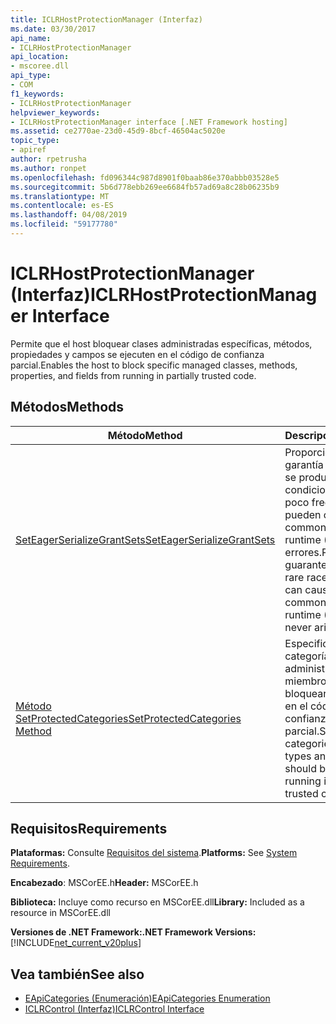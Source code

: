 ```yaml
---
title: ICLRHostProtectionManager (Interfaz)
ms.date: 03/30/2017
api_name:
- ICLRHostProtectionManager
api_location:
- mscoree.dll
api_type:
- COM
f1_keywords:
- ICLRHostProtectionManager
helpviewer_keywords:
- ICLRHostProtectionManager interface [.NET Framework hosting]
ms.assetid: ce2770ae-23d0-45d9-8bcf-46504ac5020e
topic_type:
- apiref
author: rpetrusha
ms.author: ronpet
ms.openlocfilehash: fd096344c987d8901f0baab86e370abbb03528e5
ms.sourcegitcommit: 5b6d778ebb269ee6684fb57ad69a8c28b06235b9
ms.translationtype: MT
ms.contentlocale: es-ES
ms.lasthandoff: 04/08/2019
ms.locfileid: "59177780"
---
```

# <a name="iclrhostprotectionmanager-interface"></a><span data-ttu-id="ca351-102">ICLRHostProtectionManager (Interfaz)</span><span class="sxs-lookup"><span data-stu-id="ca351-102">ICLRHostProtectionManager Interface</span></span>
<span data-ttu-id="ca351-103">Permite que el host bloquear clases administradas específicas, métodos, propiedades y campos se ejecuten en el código de confianza parcial.</span><span class="sxs-lookup"><span data-stu-id="ca351-103">Enables the host to block specific managed classes, methods, properties, and fields from running in partially trusted code.</span></span>  
  
## <a name="methods"></a><span data-ttu-id="ca351-104">Métodos</span><span class="sxs-lookup"><span data-stu-id="ca351-104">Methods</span></span>  
  
|<span data-ttu-id="ca351-105">Método</span><span class="sxs-lookup"><span data-stu-id="ca351-105">Method</span></span>|<span data-ttu-id="ca351-106">Descripción</span><span class="sxs-lookup"><span data-stu-id="ca351-106">Description</span></span>|  
|------------|-----------------|  
|[<span data-ttu-id="ca351-107">SetEagerSerializeGrantSets</span><span class="sxs-lookup"><span data-stu-id="ca351-107">SetEagerSerializeGrantSets</span></span>](../../../../docs/framework/unmanaged-api/hosting/iclrhostprotectionmanager-seteagerserializegrantsets-method.md)|<span data-ttu-id="ca351-108">Proporciona una garantía de que nunca se producirán ciertas condiciones de carrera poco frecuente que pueden causar grave de common language runtime (CLR) errores.</span><span class="sxs-lookup"><span data-stu-id="ca351-108">Provides a guarantee that certain rare race conditions that can cause fatal common language runtime (CLR) errors will never arise.</span></span>|  
|[<span data-ttu-id="ca351-109">Método SetProtectedCategories</span><span class="sxs-lookup"><span data-stu-id="ca351-109">SetProtectedCategories Method</span></span>](../../../../docs/framework/unmanaged-api/hosting/iclrhostprotectionmanager-setprotectedcategories-method.md)|<span data-ttu-id="ca351-110">Especifica las categorías de tipos administrados y miembros que se deben bloquear su ejecución en el código de confianza parcial.</span><span class="sxs-lookup"><span data-stu-id="ca351-110">Specifies the categories of managed types and members that should be blocked from running in partially trusted code.</span></span>|  
  
## <a name="requirements"></a><span data-ttu-id="ca351-111">Requisitos</span><span class="sxs-lookup"><span data-stu-id="ca351-111">Requirements</span></span>  
 <span data-ttu-id="ca351-112">**Plataformas:** Consulte [Requisitos del sistema](../../../../docs/framework/get-started/system-requirements.md).</span><span class="sxs-lookup"><span data-stu-id="ca351-112">**Platforms:** See [System Requirements](../../../../docs/framework/get-started/system-requirements.md).</span></span>  
  
 <span data-ttu-id="ca351-113">**Encabezado**: MSCorEE.h</span><span class="sxs-lookup"><span data-stu-id="ca351-113">**Header:** MSCorEE.h</span></span>  
  
 <span data-ttu-id="ca351-114">**Biblioteca:** Incluye como recurso en MSCorEE.dll</span><span class="sxs-lookup"><span data-stu-id="ca351-114">**Library:** Included as a resource in MSCorEE.dll</span></span>  
  
 **<span data-ttu-id="ca351-115">Versiones de .NET Framework:</span><span class="sxs-lookup"><span data-stu-id="ca351-115">.NET Framework Versions:</span></span>** [!INCLUDE[net_current_v20plus](../../../../includes/net-current-v20plus-md.md)]  
  
## <a name="see-also"></a><span data-ttu-id="ca351-116">Vea también</span><span class="sxs-lookup"><span data-stu-id="ca351-116">See also</span></span>

- [<span data-ttu-id="ca351-117">EApiCategories (Enumeración)</span><span class="sxs-lookup"><span data-stu-id="ca351-117">EApiCategories Enumeration</span></span>](../../../../docs/framework/unmanaged-api/hosting/eapicategories-enumeration.md)
- [<span data-ttu-id="ca351-118">ICLRControl (Interfaz)</span><span class="sxs-lookup"><span data-stu-id="ca351-118">ICLRControl Interface</span></span>](../../../../docs/framework/unmanaged-api/hosting/iclrcontrol-interface.md)
